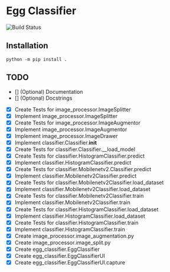 # Egg Classifier
![Build Status](https://github.com/substanceecnatsbus/EggClassifier/actions/workflows/python-app.yml/badge.svg)

## Installation
```
python -m pip install .
```

## TODO
- [] \(Optional) Documentation
- [] \(Optional) Docstrings
- [x] Create Tests for image_processor.ImageSplitter
- [x] Implement image_processor.ImageSplitter
- [x] Create Tests for image_processor.ImageAugmentor
- [x] Implement image_processor.ImageAugmentor
- [x] Implement image_processor.ImageDrawer
- [x] Implement classifier.Classifier.__init__
- [x] Create Tests for classifier.Classifier.__load_model
- [x] Create Tests for classifier.HistogramClassifier.predict
- [x] Implement classifier.HistogramClassifier.predict
- [x] Create Tests for classifier.Mobilenetv2.Classifier.predict
- [x] Implement classifier.Mobilenetv2Classifier.predict
- [x] Create Tests for classifier.Mobilenetv2Classifier.load_dataset
- [x] Implement classifier.Mobilenetv2Classifier.load_dataset
- [x] Create Tests for classifier.Mobilenetv2Classifier.train
- [x] Implement classifier.Mobilenetv2Classifier.train
- [x] Create Tests for classifier.HistogramClassifier.load_dataset
- [x] Implement classifier.HistogramClassifier.load_dataset
- [x] Create Tests for classifier.HistogramClassifier.train
- [x] Implement classifier.HistogramClassifier.train
- [x] Create image_processor.image_augmentation.py
- [x] Create image_processor.image_split.py
- [x] Create egg_classifier.EggClassifier
- [x] Create egg_classifier.EggClassifierUI
- [x] Create egg_classifier.EggClassifierUI.capture